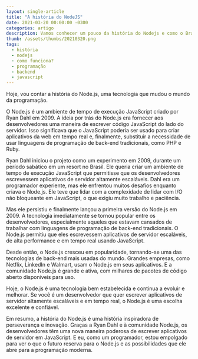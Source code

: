 ```yaml
---
layout: single-article
title: "A história do NodeJS"
date: 2021-03-20 00:00:00 -0300
categories: artigo
description: Vamos conhecer um pouco da história do Nodejs e como o Brasil estava presente no momento dessa grande ideia.
thumb: /assets/thumbs/20210320.png
tags:
  - história
  - nodejs
  - como funciona?
  - programação
  - backend
  - javascript
---
```


Hoje, vou contar a história do Node.js, uma tecnologia que mudou o mundo da programação.

O Node.js é um ambiente de tempo de execução JavaScript criado por Ryan Dahl em 2009. A ideia por trás do Node.js era fornecer aos desenvolvedores uma maneira de escrever código JavaScript do lado do servidor. Isso significava que o JavaScript poderia ser usado para criar aplicativos da web em tempo real e, finalmente, substituir a necessidade de usar linguagens de programação de back-end tradicionais, como PHP e Ruby.

Ryan Dahl iniciou o projeto como um experimento em 2009, durante um período sabático em um resort no Brasil. Ele queria criar um ambiente de tempo de execução JavaScript que permitisse que os desenvolvedores escrevessem aplicativos de servidor altamente escaláveis. Dahl era um programador experiente, mas ele enfrentou muitos desafios enquanto criava o Node.js. Ele teve que lidar com a complexidade de lidar com I/O não bloqueante em JavaScript, o que exigiu muito trabalho e paciência.

Mas ele persistiu e finalmente lançou a primeira versão do Node.js em 2009. A tecnologia imediatamente se tornou popular entre os desenvolvedores, especialmente aqueles que estavam cansados ​​de trabalhar com linguagens de programação de back-end tradicionais. O Node.js permitiu que eles escrevessem aplicativos de servidor escaláveis, de alta performance e em tempo real usando JavaScript.

Desde então, o Node.js cresceu em popularidade, tornando-se uma das tecnologias de back-end mais usadas do mundo. Grandes empresas, como Netflix, LinkedIn e Walmart, usam o Node.js em seus aplicativos. E a comunidade Node.js é grande e ativa, com milhares de pacotes de código aberto disponíveis para uso.

Hoje, o Node.js é uma tecnologia bem estabelecida e continua a evoluir e melhorar. Se você é um desenvolvedor que quer escrever aplicativos de servidor altamente escaláveis e em tempo real, o Node.js é uma escolha excelente e confiável.

Em resumo, a história do Node.js é uma história inspiradora de perseverança e inovação. Graças a Ryan Dahl e à comunidade Node.js, os desenvolvedores têm uma nova maneira poderosa de escrever aplicativos de servidor em JavaScript. E eu, como um programador, estou empolgado para ver o que o futuro reserva para o Node.js e as possibilidades que ele abre para a programação moderna.
